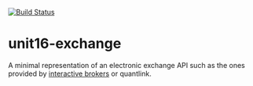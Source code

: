 [![Build Status](https://travis-ci.org/vincentk/unit16-exchange.svg?branch=master)](https://travis-ci.org/vincentk/unit16-exchange)

# unit16-exchange
A minimal representation of an electronic exchange API such as the ones provided by [interactive brokers](https://github.com/InteractiveBrokers/tws-api) or quantlink.
